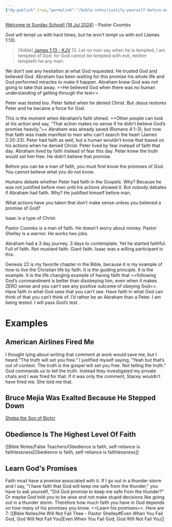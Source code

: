 ```yaml
---
{"dg-publish":true,"permalink":"/bible-notes/justify-yourself-before-man/","tags":["faith"],"created":"Jun 16, 2024, 10:00 AM"}
---
```



[Welcome to Sunday School! (16 Jul 2024)](https://fb.watch/sO726jIUXC/) - Pastor Coombs

God will tempt us with hard times, but he won’t tempt us with evil (James 1:13).

> [!bible] [James 1:13 - KJV](https://www.biblegateway.com/passage/?search=James+1:13&version=kjv)
> 13. Let no man say when he is tempted, I am tempted of God: for God cannot be tempted with evil, neither tempteth he any man:

We don’t see any hesitation at what God requested. He trusted God and believed God. Abraham has been waiting for this promise his whole life and God performed miracles to make it happen. Abraham knew God was not going to take that away. ==He believed God when there was no human understanding of getting through the test==. 

Peter was tested too. Peter failed when he denied Christ. But Jesus restores Peter and he became a force for God. 

This is the moment when Abraham’s faith shined. ==Other people can look at his action and say, “That action makes no sense if he didn’t believe God’s promise heavily.”== Abraham was already saved (Romans 4:1-3), but now that faith was made manifest to men who can’t search the heart (James 2:20-23). Peter had faith as well, but a human wouldn’t know that based on his actions when he denied Christ. Peter lived by fear instead of faith that day. Abraham lived by faith instead of fear this day. Peter knew the truth would set him free. He didn’t believe that promise. 

Before you can be a man of faith, you must first know the promises of God. You cannot believe what you do not know. 

Humans debate whether Peter had faith in the Gospels. Why? Because he was not justified before men until his actions showed it. But nobody debates if Abraham had faith. Why? He justified himself before man.

What actions have you taken that don’t make sense unless you believed a promise of God?

Isaac is a type of Christ. 

Pastor Coombs is a man of faith. He doesn’t worry about money. Pastor Shelley is a warrior. He works two jobs. 

Abraham had a 3 day journey. 3 days to contemplate. Yet he started faithful. Full of faith. Not mustard faith. Giant faith. Isaac was a willing participant in this. 

Genesis 22 is my favorite chapter in the Bible, because it is my example of how to live the Christian life by faith. It is the guiding principle. It is the example. It is the life changing example of having faith that ==following God’s commandment is better than disobeying him, even when it makes ZERO sense and you can’t see any positive outcome of obeying God==. Have faith in what God sees that you can’t see. Have faith in what God can think of that you can’t think of. I’d rather be an Abraham than a Peter. I am being tested. I will pass God’s test. 

# Examples

## American Airlines Fired Me

I thought lying about writing that comment at work would save me, but I heard “The truth will set you free.” I justified myself saying, “Yeah but that’s out of context. The truth is the gospel will set you free. Not telling the truth.” God commands us to tell the truth. Instead they investigated my private chats and I was fired for that. If it was only the comment, Stacey wouldn’t have fired me. She told me that. 

## Bruce Mejia Was Exalted Because He Stepped Down

[Sheba the Son of Bichri](https://rumble.com/v26zcg8-sheba-the-son-of-bichri-2019-january-9-steven-anderson.html?start=3132)

## Obedience Is The Highest Level Of Faith

[[Bible Notes/False Teachers/Obedience is faith, self-reliance is faithlessness\|Obedience is faith, self-reliance is faithlessness]]

## Learn God's Promises

Faith must have a promise associated with it. If I go out in a thunder storm and I say, "I have faith that God will keep me safe from the thunder," you have to ask yourself, "Did God promise to keep me safe from the thunder?" Or maybe God told you to be wise and not make stupid decisions like going out in a thunder storm. Therefore how much faith you have in God depends on how many of his promises you know. ==Learn his promises==. Here are 7: [[Bible Notes/He Will Not Fail Thee - Pastor Shelley#Even When You Fail God, God Will Not Fail You\|Even When You Fail God, God Will Not Fail You]]